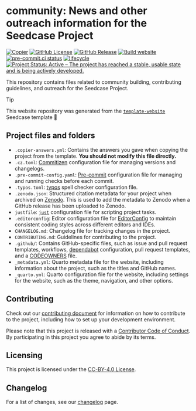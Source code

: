 

# community: News and other outreach information for the Seedcase Project

[![Copier](https://img.shields.io/endpoint?url=https://raw.githubusercontent.com/copier-org/copier/master/img/badge/badge-grayscale-inverted-border-teal.json?raw=true.svg)](https://github.com/copier-org/copier)
[![GitHub
License](https://img.shields.io/github/license/seedcase-project/community.svg)](https://github.com/seedcase-project/community/blob/main/LICENSE.md)
[![GitHub
Release](https://img.shields.io/github/v/release/seedcase-project/community.svg)](https://github.com/seedcase-project/community/releases/latest)
[![Build
website](https://github.com/seedcase-project/community/actions/workflows/build-website.yml/badge.svg)](https://github.com/seedcase-project/community/actions/workflows/build-website.yml)
[![pre-commit.ci
status](https://results.pre-commit.ci/badge/github/seedcase-project/community/main.svg)](https://results.pre-commit.ci/latest/github/seedcase-project/community/main)
[![lifecycle](https://lifecycle.r-lib.org/articles/figures/lifecycle-experimental.svg)](https://lifecycle.r-lib.org/articles/stages.html#experimental)
[![Project Status: Active – The project has reached a stable, usable
state and is being actively
developed.](https://www.repostatus.org/badges/latest/active.svg)](https://www.repostatus.org/#active)

This repository contains files related to community building,
contributing guidelines, and outreach for the Seedcase Project.

> [!TIP]
>
> This website repository was generated from the
> [`template-website`](https://github.com/seedcase-project/template-website)
> Seedcase template :tada:

## Project files and folders

- `.copier-answers.yml`: Contains the answers you gave when copying the
  project from the template. **You should not modify this file
  directly.**
- `.cz.toml`:
  [Commitizen](https://commitizen-tools.github.io/commitizen/)
  configuration file for managing versions and changelogs.
- `.pre-commit-config.yaml`: [Pre-commit](https://pre-commit.com/)
  configuration file for managing and running checks before each commit.
- `.typos.toml`: [typos](https://github.com/crate-ci/typos) spell
  checker configuration file.
- `.zenodo.json`: Structured citation metadata for your project when
  archived on [Zenodo](https://zenodo.org/). This is used to add the
  metadata to Zenodo when a GitHub release has been uploaded to Zenodo.
- `justfile`: [`just`](https://just.systems/man/en/) configuration file
  for scripting project tasks.
- `.editorconfig`: Editor configuration file for
  [EditorConfig](https://editorconfig.org/) to maintain consistent
  coding styles across different editors and IDEs.
- `CHANGELOG.md`: Changelog file for tracking changes in the project.
- `CONTRIBUTING.md`: Guidelines for contributing to the project.
- `.github/`: Contains GitHub-specific files, such as issue and pull
  request templates, workflows,
  [dependabot](https://docs.github.com/en/code-security/getting-started/dependabot-quickstart-guide)
  configuration, pull request templates, and a
  [CODEOWNERS](https://docs.github.com/en/repositories/managing-your-repositorys-settings-and-features/customizing-your-repository/about-code-owners)
  file.
- `_metadata.yml`: Quarto metadata file for the website, including
  information about the project, such as the titles and GitHub names.
- `_quarto.yml`: Quarto configuration file for the website, including
  settings for the website, such as the theme, navigation, and other
  options.

## Contributing

Check out our [contributing document](CONTRIBUTING.md) for information
on how to contribute to the project, including how to set up your
development environment.

Please note that this project is released with a [Contributor Code of
Conduct](CODE_OF_CONDUCT.md). By participating in this project you agree
to abide by its terms.

## Licensing

This project is licensed under the [CC-BY-4.0 License](LICENSE.md).

## Changelog

For a list of changes, see our [changelog](CHANGELOG.md) page.
